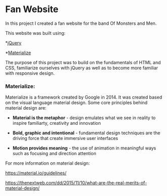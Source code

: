 # Fan Website 

In this project I created a fan website for the band Of Monsters and Men. 

This website was built using:

*[jQuery](https://jquery.com/)

*[Materialize](http://materializecss.com/)

The purpose of this project was to build on the fundamentals of HTML and CSS, familiarize ourselves with jQuery as well as to become more familiar with responsive design.

### Materialize:

Materialize is a framework created by Google in 2014. It was created based on the visual language material design. Some core
principles behind material design are:

+ **Material is the metaphor** - design emulates what we see in reality to inspire familiarty, creativity and innovation 

+ **Bold, graphic and intentional** - fundamental design techniques are the driving force that create immersive user interfaces

+ **Motion provides meaning** - the use of animation in meaningful ways such as focusing and direction attention

For more information on material design:

https://material.io/guidelines/

https://thenextweb.com/dd/2015/11/10/what-are-the-real-merits-of-material-design/


